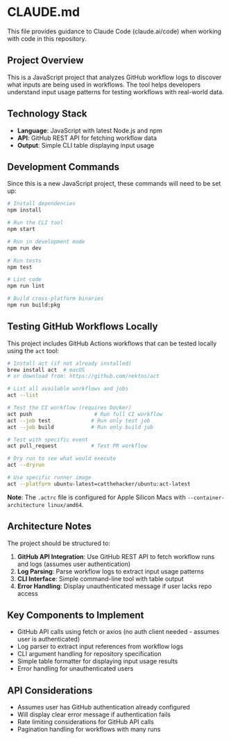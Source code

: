 # CLAUDE.md

This file provides guidance to Claude Code (claude.ai/code) when working with code in this repository.

## Project Overview

This is a JavaScript project that analyzes GitHub workflow logs to discover what inputs are being used in workflows. The tool helps developers understand input usage patterns for testing workflows with real-world data.

## Technology Stack

- **Language**: JavaScript with latest Node.js and npm
- **API**: GitHub REST API for fetching workflow data
- **Output**: Simple CLI table displaying input usage

## Development Commands

Since this is a new JavaScript project, these commands will need to be set up:

```bash
# Install dependencies
npm install

# Run the CLI tool
npm start

# Run in development mode
npm run dev

# Run tests
npm test

# Lint code
npm run lint

# Build cross-platform binaries
npm run build:pkg
```

## Testing GitHub Workflows Locally

This project includes GitHub Actions workflows that can be tested locally using the `act` tool:

```bash
# Install act (if not already installed)
brew install act  # macOS
# or download from: https://github.com/nektos/act

# List all available workflows and jobs
act --list

# Test the CI workflow (requires Docker)
act push                    # Run full CI workflow
act --job test             # Run only test job
act --job build            # Run only build job

# Test with specific event
act pull_request           # Test PR workflow

# Dry run to see what would execute
act --dryrun

# Use specific runner image
act --platform ubuntu-latest=catthehacker/ubuntu:act-latest
```

**Note**: The `.actrc` file is configured for Apple Silicon Macs with `--container-architecture linux/amd64`.

## Architecture Notes

The project should be structured to:

1. **GitHub API Integration**: Use GitHub REST API to fetch workflow runs and logs (assumes user authentication)
2. **Log Parsing**: Parse workflow logs to extract input usage patterns
3. **CLI Interface**: Simple command-line tool with table output
4. **Error Handling**: Display unauthenticated message if user lacks repo access

## Key Components to Implement

- GitHub API calls using fetch or axios (no auth client needed - assumes user is authenticated)
- Log parser to extract input references from workflow logs
- CLI argument handling for repository specification
- Simple table formatter for displaying input usage results
- Error handling for unauthenticated users

## API Considerations

- Assumes user has GitHub authentication already configured
- Will display clear error message if authentication fails
- Rate limiting considerations for GitHub API calls
- Pagination handling for workflows with many runs
